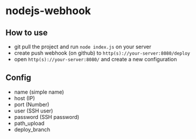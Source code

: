 # nodejs-webhook

## How to use

 - git pull the project and run `node index.js` on your server
 - create push webhook (on github) to `http(s)://your-server:8080/deploy`
 - open `http(s)://your-server:8080/` and create a new configuration

## Config

- name (simple name)
- host (IP)
- port (Number)
- user (SSH user)
- password (SSH password)
- path_upload
- deploy_branch